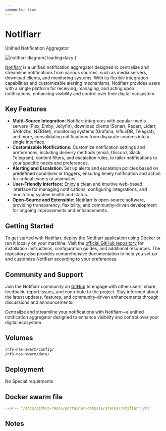 ```yaml
---
comments: true
---
```


# Notifiarr

Unified Notification Aggregator

![notifiarr diagram](/assets/diagrams/notifiarr.png){ loading=lazy }

[Notifiarr](https://github.com/Notifiarr/notifiarr) is a unified notification aggregator designed to centralize and streamline notifications from various sources, such as media servers, download clients, and monitoring systems. With its flexible integration capabilities and customizable alerting mechanisms, Notifiarr provides users with a single platform for receiving, managing, and acting upon notifications, enhancing visibility and control over their digital ecosystem.

## Key Features

- **Multi-Source Integration:** Notifiarr integrates with popular media servers (Plex, Emby, Jellyfin), download clients (Sonarr, Radarr, Lidarr, SABnzbd, NZBGet), monitoring systems (Grafana, InfluxDB, Telegraf), and more, consolidating notifications from disparate sources into a single interface.
- **Customizable Notifications:** Customize notification settings and preferences, including delivery methods (email, Discord, Slack, Telegram), content filters, and escalation rules, to tailor notifications to your specific needs and preferences.
- **Alerting and Escalation:** Set up alerts and escalation policies based on predefined conditions or triggers, ensuring timely notification and action for critical events or anomalies.
- **User-Friendly Interface:** Enjoy a clean and intuitive web-based interface for managing notifications, configuring integrations, and monitoring system health and status.
- **Open-Source and Extensible:** Notifiarr is open-source software, providing transparency, flexibility, and community-driven development for ongoing improvements and enhancements.

## Getting Started

To get started with Notifiarr, deploy the Notifiarr application using Docker or run it locally on your machine. Visit the [official GitHub repository](https://github.com/Notifiarr/notifiarr) for installation instructions, configuration guides, and additional resources. The repository also provides comprehensive documentation to help you set up and customize Notifiarr according to your preferences.

## Community and Support

Join the Notifiarr community on [GitHub](https://github.com/Notifiarr/notifiarr) to engage with other users, share feedback, report issues, and contribute to the project. Stay informed about the latest updates, features, and community-driven enhancements through discussions and announcements.

Centralize and streamline your notifications with Notifiarr—a unified notification aggregator designed to enhance visibility and control over your digital ecosystem.


## Volumes

```bash
/nfs-nas-swarm/config/
/nfs-nas-swarm/data/
```

## Deployment
No Special requirments

## Docker swarm file
``` yaml linenums="1" 
--8<-- "/docs/github-repos/portainer-compose/stacks/notifiarr.yml"
```

## Notes

